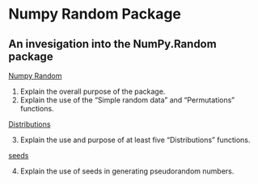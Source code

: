 # Numpy Random Package

## An invesigation into the NumPy.Random package


[Numpy Random](numpy-random.ipynb)

1. Explain the overall purpose of the package.
2. Explain the use of the “Simple random data” and “Permutations” functions.



[Distributions](Distributions.ipynb)

3. Explain the use and purpose of at least five “Distributions” functions.


 [seeds](Seeds.ipynb)

4. Explain the use of seeds in generating pseudorandom numbers.



